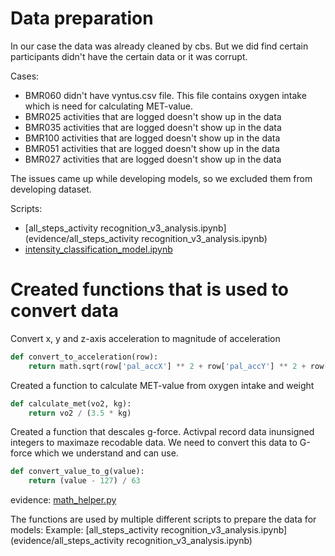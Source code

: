 # Data preparation
In our case the data was already cleaned by cbs.
But we did find certain participants didn't have the certain data or it was corrupt.

Cases:
- BMR060 didn't have vyntus.csv file. This file contains oxygen intake which is need for calculating MET-value.
- BMR025 activities that are logged doesn't show up in the data
- BMR035 activities that are logged doesn't show up in the data
- BMR100 activities that are logged doesn't show up in the data
- BMR051 activities that are logged doesn't show up in the data
- BMR027 activities that are logged doesn't show up in the data

The issues came up while developing models, so we excluded them from developing dataset.

Scripts:  
 - [all_steps_activity recognition_v3_analysis.ipynb](evidence/all_steps_activity recognition_v3_analysis.ipynb)
 - [intensity_classification_model.ipynb](evidence/intensity_classification_model.ipynb)  

# Created functions that is used to convert data

Convert x, y and z-axis acceleration to magnitude of acceleration

```` python
def convert_to_acceleration(row):
    return math.sqrt(row['pal_accX'] ** 2 + row['pal_accY'] ** 2 + row['pal_accZ'] ** 2)
````

Created a function to calculate MET-value from oxygen intake and weight

```` python
def calculate_met(vo2, kg):
    return vo2 / (3.5 * kg)
````

Created a function that descales g-force. Activpal record data inunsigned integers to maximaze recodable data. 
We need to convert this data to G-force which we understand and can use.

```` python
def convert_value_to_g(value):
    return (value - 127) / 63
````

evidence: [math_helper.py](evidence/math_helper.py)

The functions are used by multiple different scripts to prepare the data for models:
Example: [all_steps_activity recognition_v3_analysis.ipynb](evidence/all_steps_activity recognition_v3_analysis.ipynb)
